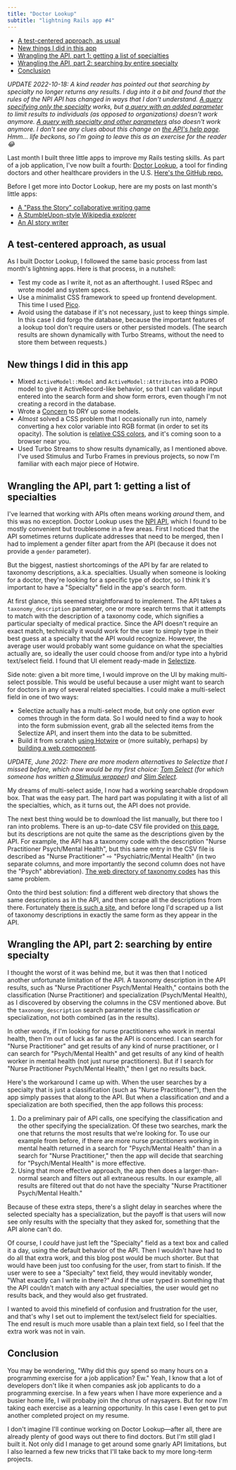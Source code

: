 ```yaml
---
title: "Doctor Lookup"
subtitle: "lightning Rails app #4"
---
```


- [A test-centered approach, as usual](#a-test-centered-approach-as-usual)
- [New things I did in this app](#new-things-i-did-in-this-app)
- [Wrangling the API, part 1: getting a list of specialties](#wrangling-the-api-part-1-getting-a-list-of-specialties)
- [Wrangling the API, part 2: searching by entire specialty](#wrangling-the-api-part-2-searching-by-entire-specialty)
- [Conclusion](#conclusion)

*UPDATE 2022-10-18: A kind reader has pointed out that searching by specialty no longer returns any results. I dug into it a bit and found that the rules of the NPI API has changed in ways that I don't understand. [A query specifying only the specialty](https://npiregistry.cms.hhs.gov/api/?taxonomy_description=Family%20Medicine&version=2.1) works, but [a query with an added parameter](https://npiregistry.cms.hhs.gov/api/?enumeration_type=NPI-1&taxonomy_description=Family%20Medicine&version=2.1) to limit results to individuals (as opposed to organizations) doesn't work anymore. [A query with specialty and other parameters](https://npiregistry.cms.hhs.gov/api/?taxonomy_description=Family%20Medicine&first_name=John&last_name=Smith&version=2.1) also doesn't work anymore. I don't see any clues about this change on [the API's help page](https://npiregistry.cms.hhs.gov/api-page). Hmm… life beckons, so I'm going to leave this as an exercise for the reader 😂*

Last month I built three little apps to improve my Rails testing skills. As part of a job application, I've now built a fourth: [Doctor Lookup](https://doctorlookup.herokuapp.com/), a tool for finding doctors and other healthcare providers in the U.S. [Here's the GitHub repo.](https://github.com/fpsvogel/doctorlookup)

Before I get more into Doctor Lookup, here are my posts on last month's little apps:

- [A "Pass the Story" collaborative writing game](/posts/2021/pass-the-story-collaborative-writing-game)
- [A StumbleUpon-style Wikipedia explorer](/posts/2021/wikipedia-explorer-discover-articles-like-stumbleupon)
- [An AI story writer](/posts/2021/gpt3-ai-story-writer)

## A test-centered approach, as usual

As I built Doctor Lookup, I followed the same basic process from last month's lightning apps. Here is that process, in a nutshell:

- Test my code as I write it, not as an afterthought. I used RSpec and wrote model and system specs.
- Use a minimalist CSS framework to speed up frontend development. This time I used [Pico](https://picocss.com/).
- Avoid using the database if it's not necessary, just to keep things simple. In this case I did forgo the database, because the important features of a lookup tool don't require users or other persisted models. (The search results are shown dynamically with Turbo Streams, without the need to store them between requests.)

## New things I did in this app

- Mixed `ActiveModel::Model` and `ActiveModel::Attributes` into a PORO model to give it ActiveRecord-like behavior, so that I can validate input entered into the search form and show form errors, even though I'm not creating a record in the database.
- Wrote a [Concern](https://api.rubyonrails.org/classes/ActiveSupport/Concern.html) to DRY up some models.
- *Almost* solved a CSS problem that I occasionally run into, namely converting a hex color variable into RGB format (in order to set its opacity). The solution is [relative CSS colors](https://blog.jim-nielsen.com/2021/css-relative-colors), and it's coming soon to a browser near you.
- Used Turbo Streams to show results dynamically, as I mentioned above. I've used Stimulus and Turbo Frames in previous projects, so now I'm familiar with each major piece of Hotwire.

## Wrangling the API, part 1: getting a list of specialties

I've learned that working with APIs often means working *around* them, and this was no exception. Doctor Lookup uses the [NPI API](https://npiregistry.cms.hhs.gov/registry/help-api), which I found to be mostly convenient but troublesome in a few areas. First I noticed that the API sometimes returns duplicate addresses that need to be merged, then I had to implement a gender filter apart from the API (because it does not provide a `gender` parameter).

But the biggest, nastiest shortcomings of the API by far are related to taxonomy descriptions, a.k.a. specialties. Usually when someone is looking for a doctor, they're looking for a specific type of doctor, so I think it's important to have a "Specialty" field in the app's search form.

At first glance, this seemed straightforward to implement. The API takes a `taxonomy_description` parameter, one or more search terms that it attempts to match with the description of a taxonomy code, which signifies a particular specialty of medical practice. Since the API doesn't require an exact match, technically it would work for the user to simply type in their best guess at a specialty that the API would recognize. However, the average user would probably want some guidance on what the specialties actually are, so ideally the user could choose from and/or type into a hybrid text/select field. I found that UI element ready-made in [Selectize](https://selectize.dev/demos/2015/01/01/single-item-select/).

Side note: given a bit more time, I would improve on the UI by making multi-select possible. This would be useful because a user might want to search for doctors in any of several related specialties. I could make a multi-select field in one of two ways:

- Selectize actually has a multi-select mode, but only one option ever comes through in the form data. So I would need to find a way to hook into the form submission event, grab all the selected items from the Selectize API, and insert them into the data to be submitted.
- Build it from scratch [using Hotwire](https://thoughtbot.com/blog/hotwire-typeahead-searching) or (more suitably, perhaps) by [building a web component](https://www.fullstackruby.dev/fullstack-development/2022/01/04/how-ruby-web-components-work-together/).

*UPDATE, June 2022: There are more modern alternatives to Selectize that I missed before, which now would be my first choice: [Tom Select](https://tom-select.js.org/) (for which someone has written [a Stimulus wrapper](https://gist.github.com/tabishiqbal/dc78239aa5b81b257db0633ace75ecc0)) and [Slim Select](https://slimselectjs.com/).*

My dreams of multi-select aside, I now had a working searchable dropdown box. That was the easy part. The hard part was populating it with a list of all the specialties, which, as it turns out, the API does not provide.

The next best thing would be to download the list manually, but there too I ran into problems. There is an up-to-date CSV file provided on [this page](https://nucc.org/index.php/code-sets-mainmenu-41/provider-taxonomy-mainmenu-40/csv-mainmenu-57), but its descriptions are not quite the same as the descriptions given by the API. For example, the API has a taxonomy code with the description "Nurse Practitioner Psych/Mental Health", but this same entry in the CSV file is described as "Nurse Practitioner" ⇨ "Psychiatric/Mental Health" (in two separate columns, and more importantly the second column does not have the "Psych" abbreviation). [The web directory of taxonomy codes](https://taxonomy.nucc.org/) has this same problem.

Onto the third best solution: find a different web directory that shows the same descriptions as in the API, and then scrape all the descriptions from there. Fortunately [there is such a site](https://opennpi.com/taxonomy/363LP0808X), and before long I'd scraped up a list of taxonomy descriptions in exactly the same form as they appear in the API.

## Wrangling the API, part 2: searching by entire specialty

I thought the worst of it was behind me, but it was then that I noticed another unfortunate limitation of the API. A taxonomy description in the API results, such as "Nurse Practitioner Psych/Mental Health," contains both the classification (Nurse Practitioner) and specialization (Psych/Mental Health), as I discovered by observing the columns in the CSV mentioned above. But the `taxonomy_description` search parameter is the classification *or* specialization, not both combined (as in the results).

In other words, if I'm looking for nurse practitioners who work in mental health, then I'm out of luck as far as the API is concerned. I can search for "Nurse Practitioner" and get results of any kind of nurse practitioner, or I can search for "Psych/Mental Health" and get results of any kind of health worker in mental health (not just nurse practitioners). But if I search for "Nurse Practitioner Psych/Mental Health," then I get no results back.

Here's the workaround I came up with. When the user searches by a specialty that is just a classification (such as "Nurse Practitioner"), then the app simply passes that along to the API. But when a classification *and* and a specialization are both specified, then the app follows this process:

1. Do a preliminary pair of API calls, one specifying the classification and the other specifying the specialization. Of these two searches, mark the one that returns the most results that we're looking for. To use our example from before, if there are more nurse practitioners working in mental health returned in a search for "Psych/Mental Health" than in a search for "Nurse Practitioner," then the app will decide that searching for "Psych/Mental Health" is more effective.
2. Using that more effective approach, the app then does a larger-than-normal search and filters out all extraneous results. In our example, all results are filtered out that do not have the specialty "Nurse Practitioner Psych/Mental Health."

Because of these extra steps, there's a slight delay in searches where the selected specialty has a specialization, but the payoff is that users will now see only results with the specialty that they asked for, something that the API alone can't do.

Of course, I *could* have just left the "Specialty" field as a text box and called it a day, using the default behavior of the API. Then I wouldn't have had to do all that extra work, and this blog post would be much shorter. But that would have been just too confusing for the user, from start to finish. If the user were to see a "Specialty" text field, they would inevitably wonder, "What exactly can I write in there?" And if the user typed in something that the API couldn't match with any actual specialties, the user would get no results back, and they would also get frustrated.

I wanted to avoid this minefield of confusion and frustration for the user, and that's why I set out to implement the text/select field for specialties. The end result is much more usable than a plain text field, so I feel that the extra work was not in vain.

## Conclusion

You may be wondering, "Why did this guy spend so many hours on a programming exercise for a job application? Ew." Yeah, I know that a lot of developers don't like it when companies ask job applicants to do a programming exercise. In a few years when I have more experience and a busier home life, I will probaby join the chorus of naysayers. But for now I'm taking each exercise as a learning opportunity. In this case I even get to put another completed project on my resume.

I don't imagine I'll continue working on Doctor Lookup—after all, there are already plenty of good ways out there to find doctors. But I'm still glad I built it. Not only did I manage to get around some gnarly API limitations, but I also learned a few new tricks that I'll take back to my more long-term projects.
